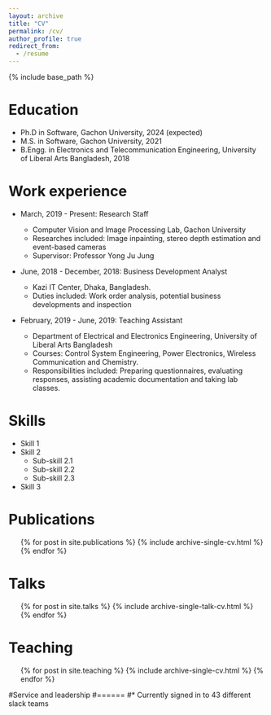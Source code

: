 ```yaml
---
layout: archive
title: "CV"
permalink: /cv/
author_profile: true
redirect_from:
  - /resume
---
```


{% include base_path %}

Education
======
* Ph.D in Software, Gachon University, 2024 (expected)
* M.S. in Software, Gachon University, 2021
* B.Engg. in Electronics and Telecommunication Engineering, University of Liberal Arts Bangladesh, 2018

Work experience
======
* March, 2019 - Present: Research Staff
  * Computer Vision and Image Processing Lab, Gachon University
  * Researches included: Image inpainting, stereo depth estimation and event-based cameras
  * Supervisor: Professor Yong Ju Jung

* June, 2018 - December, 2018: Business Development Analyst
  * Kazi IT Center, Dhaka, Bangladesh.
  * Duties included: Work order analysis, potential business developments and inspection

* February, 2019 - June, 2019: Teaching Assistant
  * Department of Electrical and Electronics Engineering, University of Liberal Arts Bangladesh
  * Courses: Control System Engineering, Power Electronics, Wireless Communication and Chemistry.
  * Responsibilities included: Preparing questionnaires, evaluating responses, assisting academic documentation and taking lab classes.

Skills
======
* Skill 1
* Skill 2
  * Sub-skill 2.1
  * Sub-skill 2.2
  * Sub-skill 2.3
* Skill 3

Publications
======
  <ul>{% for post in site.publications %}
    {% include archive-single-cv.html %}
  {% endfor %}</ul>

Talks
======
  <ul>{% for post in site.talks %}
    {% include archive-single-talk-cv.html %}
  {% endfor %}</ul>

Teaching
======
  <ul>{% for post in site.teaching %}
    {% include archive-single-cv.html %}
  {% endfor %}</ul>

#Service and leadership
#======
#* Currently signed in to 43 different slack teams
